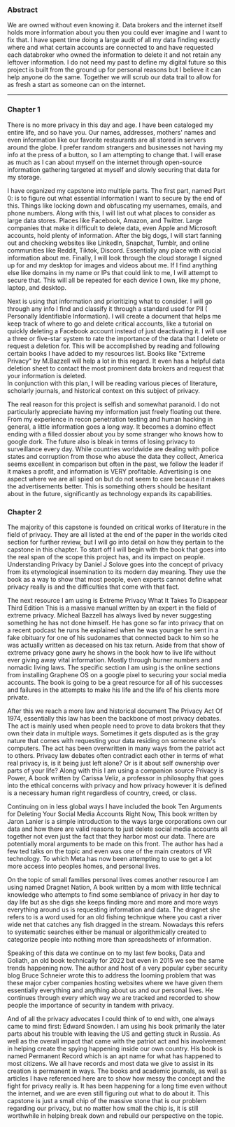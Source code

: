 ### Abstract

We are owned without even knowing it. Data brokers and the internet itself holds more information about you then you could ever imagine and I want to fix that. I have spent time doing a large audit of all my data finding exactly where and what certain accounts are connected to and have requested each databroker who owned the information to delete it and not retain any leftover information. I do not need my past to define my digital future so this project is built from the ground up for personal reasons but I believe it can help anyone do the same. Together we will scrub our data trail to allow for as fresh a start as someone can on the internet.
________________
### Chapter 1

There is no more privacy in this day and age. I have been cataloged my entire life, and so have you. Our names, addresses, mothers' names and even information like our favorite restaurants are all stored in servers around the globe. I prefer random strangers and businesses not having my info at the press of a button, so I am attempting to change that. I will erase as much as I can about myself on the internet through open-source information gathering targeted at myself and slowly securing that data for my storage. 


I have organized my capstone into multiple parts. The first part, named Part 0: is to figure out what essential information I want to secure by the end of this. Things like locking down and obfuscating my usernames, emails, and phone numbers. Along with this, I will list out what places to consider as large data stores. Places like Facebook, Amazon, and Twitter. Large companies that make it difficult to delete data, even Apple and Microsoft accounts, hold plenty of information. After the big dogs, I will start fanning out and checking websites like LinkedIn, Snapchat, Tumblr, and online communities like Reddit, Tiktok, Discord. Essentially any place with crucial information about me. Finally, I will look through the cloud storage I signed up for and my desktop for images and videos about me. If I find anything else like domains in my name or IPs that could link to me, I will attempt to secure that. This will all be repeated for each device I own, like my phone, laptop, and desktop. 


Next is using that information and prioritizing what to consider. I will go through any info I find and classify it through a standard used for PII ( Personally Identifiable Information). I will create a document that helps me keep track of where to go and delete critical accounts, like a tutorial on quickly deleting a Facebook account instead of just deactivating it. I will use a three or five-star system to rate the importance of the data that I delete or request a deletion for. This will be accomplished by reading and following certain books I have added to my resources list. Books like "Extreme Privacy" by M.Bazzell will help a lot in this regard. It even has a helpful data deletion sheet to contact the most prominent data brokers and request that your information is deleted.   
In conjunction with this plan, I will be reading various pieces of literature, scholarly journals, and historical context on this subject of privacy. 


The real reason for this project is selfish and somewhat paranoid. I do not particularly appreciate having my information just freely floating out there. From my experience in recon penetration testing and human hacking in general, a little information goes a long way. It becomes a domino effect ending with a filled dossier about you by some stranger who knows how to google dork. The future also is bleak in terms of losing privacy to surveillance every day. While countries worldwide are dealing with police states and corruption from those who abuse the data they collect, America seems excellent in comparison but often in the past, we follow the leader if it makes a profit, and information is VERY profitable. Advertising is one aspect where we are all spied on but do not seem to care because it makes the advertisements better. This is something others should be hesitant about in the future, significantly as technology expands its capabilities.








### Chapter 2

The majority of this capstone is founded on critical works of literature in the field of privacy. They are all listed at the end of the paper in the worlds cited section for further review, but I will go into detail on how they pertain to the capstone in this chapter. To start off I will begin with the book that goes into the real span of the scope this project has, and its impact on people. Understanding Privacy by Daniel J Solove goes into the concept of privacy from its etymological insemination to its modern day meaning. They use the book as a way to show that most people, even experts cannot define what privacy really is and the difficulties that come with that fact.
        
The next resource I am using is Extreme Privacy What It Takes To Disappear Third Edition This is a massive manual written by an expert in the field of extreme privacy. Micheal Bazzell has always lived by never suggesting something he has not done himself. He has gone so far into privacy that on a recent podcast he runs he explained when he was younger he sent in a fake obituary for one of his sudonames that connected back to him so he was actually written as deceased on his tax return. Aside from that show of extreme privacy gone awry he shows in the book how to live life without ever giving away vital information. Mostly through burner numbers and nomadic living laws. The specific section I am using is the online sections from installing Graphene OS on a google pixel to securing your social media accounts. The book is going to be a great resource for all of his successes and failures in the attempts to make his life and the life of his clients more private. 


After this we reach a more law and historical document The Privacy Act Of 1974, essentially this law has been the backbone of most privacy debates. The act is mainly used when people need to prove to data brokers that they own their data in multiple ways. Sometimes it gets disputed as is the gray nature that comes with requesting your data residing on someone else's computers. The act has been overwritten in many ways from the patriot act to others. Privacy law debates often contradict each other in terms of what real privacy is, is it being just left alone? Or is it about self ownership over parts of your life?  Along with this I am using a companion source Privacy is Power, A book written by Carissa Veliz, a professor in philosophy that goes into the ethical concerns with privacy and how privacy however it is defined is a necessary human right regardless of country, creed, or class.
        
Continuing on in less global ways I have included the book Ten Arguments for Deleting Your Social Media Accounts Right Now, This book written by Jaron Lanier is a simple introduction to the ways large corporations own our data and how there are valid reasons to just delete social media accounts all together not even just the fact that they harbor most our data. There are potentially moral arguments to be made on this front. The author has had a few ted talks on the topic and even was one of the main creators of VR technology. To which Meta has now been attempting to use to get a lot more access into peoples homes, and personal lives.


On the topic of small families personal lives comes another resource I am using named Dragnet Nation, A book written by a mom with little technical knowledge who attempts to find some semblance of privacy in her day to day life but as she digs she keeps finding more and more and more ways everything around us is requesting information and data. The dragnet she refers to is a word used for an old fishing technique where you cast a river wide net that catches any fish dragged in the stream. Nowadays this refers to systematic searches either be manual or algorithmically created to categorize people into nothing more than spreadsheets of information. 


Speaking of this data we continue on to my last few books, Data and Goliath, an old book technically for 2022 but even in 2015 we see the same trends happening now. The author and host of a very popular cyber security blog Bruce Schneier wrote this to address the looming problem that was these major cyber companies hosting websites where we have given them essentially everything and anything about us and our personal lives.  He continues through every which way we are tracked and recorded to show people the importance of security in tandem with privacy.  


And of all the privacy advocates I could think of to end with, one always came to mind first: Edward Snowden. I am using his book primarily the later parts about his trouble with leaving the US and getting stuck in Russia. As well as the overall impact that came with the patriot act and his involvement in helping create the spying happening inside our own country. His book is named Permanent Record which is an apt name for what has happened to most citizens. We all have records and most data we give to assist in its creation is permanent in ways. The books and academic journals, as well as articles I have referenced here are to show how messy the concept and the fight for privacy really is. It has been happening for a long time even without the internet, and we are even still figuring out what to do about it. This capstone is just a small chip of the massive stone that is our problem regarding our privacy, but no matter how small the chip is, it is still worthwhile in helping break down and rebuild our perspective on the topic.
